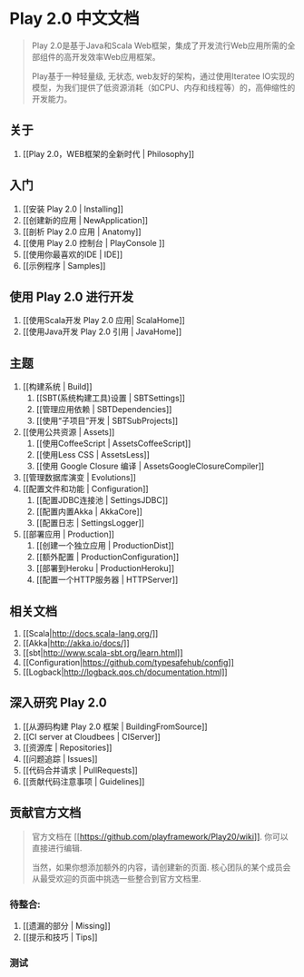 # Play 2.0 中文文档

> Play 2.0是基于Java和Scala Web框架，集成了开发流行Web应用所需的全部组件的高开发效率Web应用框架。
>
> Play基于一种轻量级, 无状态, web友好的架构，通过使用Iteratee IO实现的模型，为我们提供了低资源消耗（如CPU、内存和线程等）的，高伸缩性的开发能力。

## 关于

1. [[Play 2.0，WEB框架的全新时代 | Philosophy]]

## 入门

1. [[安装 Play 2.0 | Installing]]
1. [[创建新的应用 | NewApplication]]
1. [[剖析 Play 2.0 应用 | Anatomy]]
1. [[使用 Play 2.0 控制台 | PlayConsole ]]
1. [[使用你最喜欢的IDE | IDE]]
1. [[示例程序 | Samples]]

## 使用 Play 2.0 进行开发

1. [[使用Scala开发 Play 2.0 应用| ScalaHome]]
1. [[使用Java开发 Play 2.0 引用 | JavaHome]]

## 主题

1. [[构建系统 | Build]]
    1. [[SBT(系统构建工具)设置 | SBTSettings]]
    1. [[管理应用依赖 | SBTDependencies]]
    1. [[使用“子项目”开发 | SBTSubProjects]]
1. [[使用公共资源 | Assets]]
    1. [[使用CoffeeScript | AssetsCoffeeScript]]
    1. [[使用Less CSS | AssetsLess]]
    1. [[使用 Google Closure 编译 | AssetsGoogleClosureCompiler]]
1. [[管理数据库演变 | Evolutions]]
1. [[配置文件和功能 | Configuration]]
    1. [[配置JDBC连接池 | SettingsJDBC]]
    1. [[配置内置Akka | AkkaCore]]
    1. [[配置日志 | SettingsLogger]]
1. [[部署应用 | Production]]
    1. [[创建一个独立应用 | ProductionDist]]
    1. [[额外配置 | ProductionConfiguration]]
    1. [[部署到Heroku | ProductionHeroku]]
    1. [[配置一个HTTP服务器 | HTTPServer]]

## 相关文档

1. [[Scala|http://docs.scala-lang.org/]]
1. [[Akka|http://akka.io/docs/]]
1. [[sbt|http://www.scala-sbt.org/learn.html]]
1. [[Configuration|https://github.com/typesafehub/config]]
1. [[Logback|http://logback.qos.ch/documentation.html]]

## 深入研究 Play 2.0

1. [[从源码构建 Play 2.0 框架 | BuildingFromSource]]
1. [[CI server at Cloudbees | CIServer]]
1. [[资源库 | Repositories]]
1. [[问题追踪 | Issues]]
1. [[代码合并请求 | PullRequests]]
1. [[贡献代码注意事项 | Guidelines]]

## 贡献官方文档

> 官方文档在 [[https://github.com/playframework/Play20/wiki]]. 你可以直接进行编辑. 
>
> 当然，如果你想添加额外的内容，请创建新的页面. 核心团队的某个成员会从最受欢迎的页面中挑选一些整合到官方文档里.

### 待整合:

1. [[遗漏的部分 | Missing]]
1. [[提示和技巧 | Tips]]


### 测试